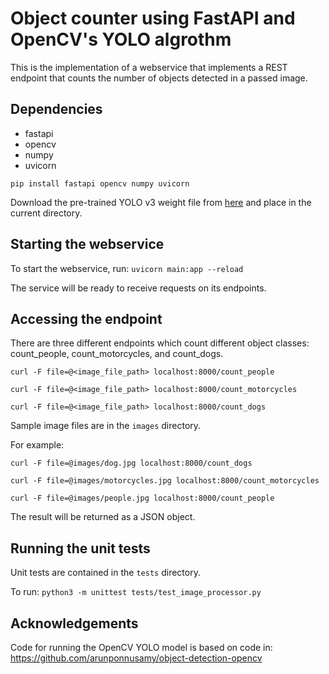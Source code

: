 # Object counter using FastAPI and OpenCV's YOLO algrothm

This is the implementation of a webservice that implements a REST endpoint that counts the number of objects detected in a passed image.

## Dependencies
* fastapi
* opencv
* numpy
* uvicorn

`pip install fastapi opencv numpy uvicorn`

Download the pre-trained YOLO v3 weight file from [here](https://pjreddie.com/media/files/yolov3.weights) and place in the current directory.


## Starting the webservice

To start the webservice, run: `uvicorn main:app --reload`

The service will be ready to receive requests on its endpoints.


## Accessing the endpoint

There are three different endpoints which count different object classes: count_people, count_motorcycles, and count_dogs.

`curl -F file=@<image_file_path> localhost:8000/count_people`

`curl -F file=@<image_file_path> localhost:8000/count_motorcycles`

`curl -F file=@<image_file_path> localhost:8000/count_dogs`

Sample image files are in the `images` directory.

For example:

`curl -F file=@images/dog.jpg localhost:8000/count_dogs`

`curl -F file=@images/motorcycles.jpg localhost:8000/count_motorcycles`

`curl -F file=@images/people.jpg localhost:8000/count_people`

The result will be returned as a JSON object.


## Running the unit tests

Unit tests are contained in the `tests` directory.

To run: `python3 -m unittest tests/test_image_processor.py`


## Acknowledgements

Code for running the OpenCV YOLO model is based on code in:
https://github.com/arunponnusamy/object-detection-opencv
